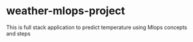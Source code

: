 # weather-mlops-project
This is full stack application to predict temperature using Mlops concepts and steps
